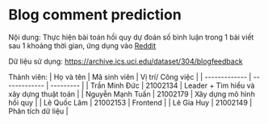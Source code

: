 # Blog comment prediction

Nội dung: Thực hiện bài toán hồi quy dự đoán số bình luận trong 1 bài viết sau 1 khoảng thời gian, ứng dụng vào [Reddit](reddit.com)

Dữ liệu sử dụng: https://archive.ics.uci.edu/dataset/304/blogfeedback

Thành viên:
| Họ và tên      | Mã sinh viên      |  Vị trí/ Công việc |
| ------------- | ------------- |  --------- |
| Trần Minh Đức | 21002134 |  Leader + Tìm hiểu và xây dựng thuật toán |
| Nguyễn Mạnh Tuấn | 21002179 | Xây dựng mô hình hồi quy |
| Lê Quốc Lâm | 21002153 | Frontend |
| Lê Gia Huy | 21002149  | Phân tích dữ liệu |


